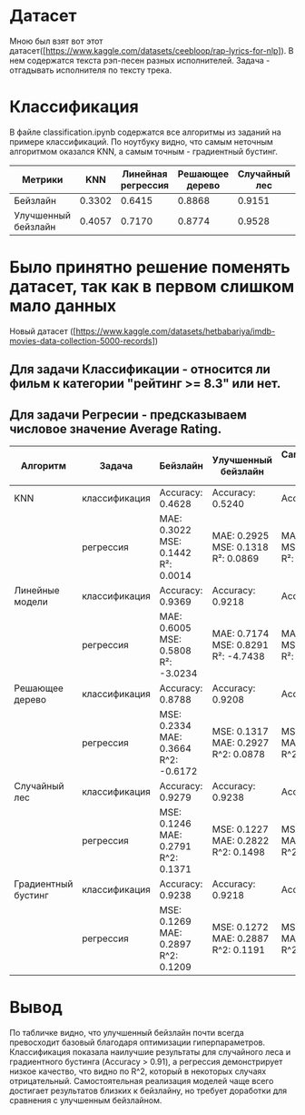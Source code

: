 # Датасет
Мною был взят вот этот датасет([https://www.kaggle.com/datasets/ceebloop/rap-lyrics-for-nlp]). В нем содержатся текста рэп-песен разных исполнителей. Задача - отгадывать исполнителя по тексту трека.

# Классификация
В файле classification.ipynb содержатся все алгоритмы из заданий на примере классификаций. По ноутбуку видно, что самым неточным алгоритмом оказался KNN, а самым точным - градиентный бустинг.

| Метрики            | KNN   | Линейная регрессия | Решающее дерево | Случайный лес | Градиентный бустинг |
|--------------------|-------|--------------------|------------------|---------------|----------------------|
| Бейзлайн           | 0.3302  | 0.6415               | 0.8868             | 0.9151          | 0.9340                 |
| Улучшенный бейзлайн| 0.4057  | 0.7170               | 0.8774             | 0.9528          | 0.9528                 |

# Было принятно решение поменять датасет, так как в первом слишком мало данных
Новый датасет ([https://www.kaggle.com/datasets/hetbabariya/imdb-movies-data-collection-5000-records])
## Для задачи Классификации - относится ли фильм к категории "рейтинг >= 8.3" или нет.
## Для задачи Регресии - предсказываем числовое значение Average Rating.

| Алгоритм            | Задача        | Бейзлайн                                    | Улучшенный бейзлайн                        | Самостоятельная реализация алгоритма       |
|---------------------|---------------|---------------------------------------------|--------------------------------------------|--------------------------------------------|
| KNN                 | классификация | Accuracy: 0.4628<br>                        | Accuracy: 0.5240<br>                       | Accuracy: 0.4743<br>                       |
|                     | регрессия     | MAE: 0.3022 <br> MSE: 0.1442<br>R²: 0.0014  | MAE: 0.2925<br> MSE: 0.1318<br>R²: 0.0869  | MAE: 0.2722<br> MSE: 0.1299<br>R²: 0.0325  |
| Линейные модели     | классификация | Accuracy: 0.9369<br>                        | Accuracy: 0.9218<br>                       | Accuracy: 0.9201<br>                       |
|                     | регрессия     | MAE: 0.6005<br> MSE: 0.5808<br>R²: -3.0234  | MAE: 0.7174<br> MSE: 0.8291<br>R²: -4.7438 | MAE: 0.6913<br> MSE: 0.7272<br>R²: -3.4759 |
| Решающее дерево     | классификация | Accuracy: 0.8788<br>                        | Accuracy: 0.9208<br>                       | Accuracy: 0.8758<br>                       |
|                     | регрессия     | MSE: 0.2334<br> MAE: 0.3664<br>R^2: -0.6172 | MSE: 0.1317<br>MAE: 0.2927<br>R^2: 0.0878  | MSE: 0.1545<br>MAE: 0.3024<br>R^2: -0.0317 |
| Случайный лес       | классификация | Accuracy: 0.9279<br>                        | Accuracy: 0.9238<br>                       | Accuracy: 0.9087<br>                       |
|                     | регрессия     | MSE: 0.1246<br>MAE: 0.2791<br>R^2: 0.1371   | MSE: 0.1227<br>MAE: 0.2822<br>R^2: 0.1498  | MSE: 0.1234<br>MAE: 0.2697<br>R^2: 0.1403  |
| Градиентный бустинг | классификация | Accuracy: 0.9238<br>                        | Accuracy:  0.9218<br>                      | Accuracy: 0.9013<br>                       |
|                     | регрессия     | MSE: 0.1269<br>MAE: 0.2897<br>R^2: 0.1209   | MSE: 0.1272<br>MAE: 0.2887<br>R^2: 0.1191  | MSE: 0.1270<br>MAE: 0.2880<br>R^2: 0.1201  |


# Вывод
По табличке видно, что улучшенный бейзлайн почти всегда превосходит базовый благодаря оптимизации гиперпараметров. Классификация показала наилучшие результаты для случайного леса и градиентного бустинга (Accuracy > 0.91), а регрессия демонстрирует низкое качество, что видно по R^2, который в некоторых случаях отрицательный. Самостоятельная реализация моделей чаще всего достигает результатов близких к бейзлайну, но требует доработки для сравнения с улучшенным бейзлайном.

